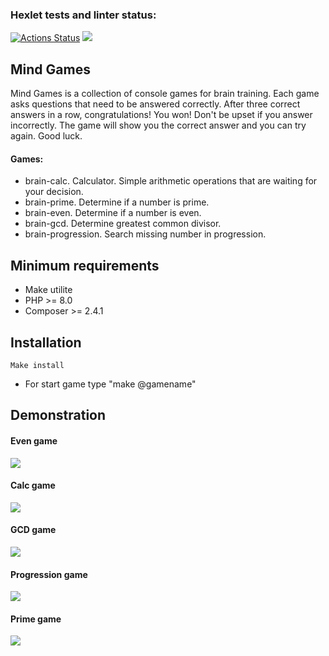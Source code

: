 ### Hexlet tests and linter status:
[![Actions Status](https://github.com/Airman57/php-project-45/workflows/hexlet-check/badge.svg)](https://github.com/Airman57/php-project-45/actions)
 <a href="https://codeclimate.com/github/Airman57/php-project-45/maintainability"><img src="https://api.codeclimate.com/v1/badges/47b14110f4bce1cd6088/maintainability" /></a>
 
 ## Mind Games

 Mind Games is a collection of console games for brain training. Each game asks questions that need to be answered correctly. After three correct answers in a row, congratulations! You won! Don't be upset if you answer incorrectly. The game will show you the correct answer and you can try again. Good luck.

 #### Games:

 * brain-calc. Calculator. Simple arithmetic operations that are waiting for your decision.
 * brain-prime. Determine if a number is prime.
 * brain-even. Determine if a number is even.
 * brain-gcd. Determine greatest common divisor.
 * brain-progression. Search missing number in progression.

 ## Minimum requirements

 * Make utilite
 * PHP >= 8.0
 * Composer >= 2.4.1
 
 
 ## Installation
 
    Make install
* For start game type "make @gamename"
       
 ## Demonstration
 #### Even game
 <a href="https://asciinema.org/a/42JjThlcrGTSQd1fOeTfTd5Db" target="_blank"><img src="https://asciinema.org/a/42JjThlcrGTSQd1fOeTfTd5Db.svg" /></a>
 #### Calc game
 <a href="https://asciinema.org/a/RwikagFyeOV0uNAOJw6o5BapN" target="_blank"><img src="https://asciinema.org/a/RwikagFyeOV0uNAOJw6o5BapN.svg" /></a>
 #### GCD game
 <a href="https://asciinema.org/a/elXexSs1d4JU3hhFupJQjw5Jx" target="_blank"><img src="https://asciinema.org/a/elXexSs1d4JU3hhFupJQjw5Jx.svg" /></a>
 #### Progression game
 <a href="https://asciinema.org/a/v0K8SYHjBQPNI370euRO7CgDa" target="_blank"><img src="https://asciinema.org/a/v0K8SYHjBQPNI370euRO7CgDa.svg" /></a>
 #### Prime game
 <a href="https://asciinema.org/a/FJfPLGZ9T3mpWZShWi0O3Y8dR" target="_blank"><img src="https://asciinema.org/a/FJfPLGZ9T3mpWZShWi0O3Y8dR.svg" /></a>

